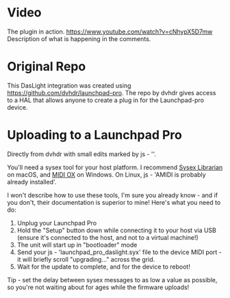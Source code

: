 # Video
The plugin in action. https://www.youtube.com/watch?v=cNhypX5D7mw
Description of what is happening in the comments.

# Original Repo
This DasLight integration was created using https://github.com/dvhdr/launchpad-pro. The repo by dvhdr gives access to a HAL that allows anyone to create a plug in for the Launchpad-pro device.

# Uploading to a Launchpad Pro
Directly from dvhdr with small edits marked by js - ''.

You'll need a sysex tool for your host platform. I recommend [Sysex Librarian](http://www.snoize.com/SysExLibrarian/) on macOS, and [MIDI OX](http://www.midiox.com/) on Windows.  On Linux, js - 'AMIDI is probably already installed'.

I won't describe how to use these tools, I'm sure you already know - and if you don't, their documentation is superior to mine!  Here's what you need to do:

1. Unplug your Launchpad Pro
2. Hold the "Setup" button down while connecting it to your host via USB (ensure it's connected to the host, and not to a virtual machine!)
3. The unit will start up in "bootloader" mode
4. Send your js - 'launchpad_pro_daslight.syx' file to the device MIDI port - it will briefly scroll "upgrading..." across the grid.
5. Wait for the update to complete, and for the device to reboot!

Tip - set the delay between sysex messages to as low a value as possible, so you're not waiting about for ages while the firmware uploads!

      


